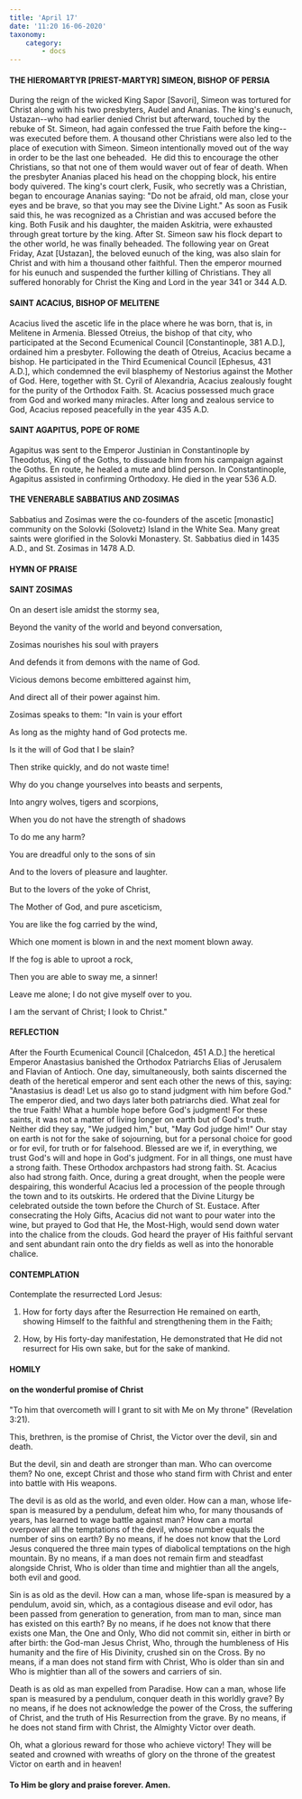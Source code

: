 ```yaml
---
title: 'April 17'
date: '11:20 16-06-2020'
taxonomy:
    category:
        - docs
---
```


#### THE HIEROMARTYR [PRIEST-MARTYR] SIMEON, BISHOP OF PERSIA

During the reign of the wicked King Sapor [Savori], Simeon was tortured for Christ along with his two presbyters, Audel and Ananias. The king's eunuch, Ustazan--who had earlier denied Christ but afterward, touched by the rebuke of St. Simeon, had again confessed the true Faith before the king--was executed before them. A thousand other Christians were also led to the place of execution with Simeon. Simeon intentionally moved out of the way in order to be the last one beheaded.  He did this to encourage the other Christians, so that not one of them would waver out of fear of death. When the presbyter Ananias placed his head on the chopping block, his entire body quivered. The king's court clerk, Fusik, who secretly was a Christian, began to encourage Ananias saying: "Do not be afraid, old man, close your eyes and be brave, so that you may see the Divine Light." As soon as Fusik said this, he was recognized as a Christian and was accused before the king. Both Fusik and his daughter, the maiden Askitria, were exhausted through great torture by the king. After St. Simeon saw his flock depart to the other world, he was finally beheaded. The following year on Great Friday, Azat [Ustazan], the beloved eunuch of the king, was also slain for Christ and with him a thousand other faithful. Then the emperor mourned for his eunuch and suspended the further killing of Christians. They all suffered honorably for Christ the King and Lord in the year 341 or 344 A.D.

#### SAINT ACACIUS, BISHOP OF MELITENE

Acacius lived the ascetic life in the place where he was born, that is, in Melitene in Armenia. Blessed Otreius, the bishop of that city, who participated at the Second Ecumenical Council [Constantinople, 381 A.D.], ordained him a presbyter. Following the death of Otreius, Acacius became a bishop. He participated in the Third Ecumenical Council [Ephesus, 431 A.D.], which condemned the evil blasphemy of Nestorius against the Mother of God. Here, together with St. Cyril of Alexandria, Acacius zealously fought for the purity of the Orthodox Faith. St. Acacius possessed much grace from God and worked many miracles. After long and zealous service to God, Acacius reposed peacefully in the year 435 A.D.

#### SAINT AGAPITUS, POPE OF ROME

Agapitus was sent to the Emperor Justinian in Constantinople by Theodotus, King of the Goths, to dissuade him from his campaign against the Goths. En route, he healed a mute and blind person. In Constantinople, Agapitus assisted in confirming Orthodoxy. He died in the year 536 A.D.

#### THE VENERABLE SABBATIUS AND ZOSIMAS

Sabbatius and Zosimas were the co-founders of the ascetic [monastic] community on the Solovki (Solovetz) Island in the White Sea. Many great saints were glorified in the Solovki Monastery. St. Sabbatius died in 1435 A.D., and St. Zosimas in 1478 A.D.



#### HYMN OF PRAISE

#### SAINT ZOSIMAS

On an desert isle amidst the stormy sea,

Beyond the vanity of the world and beyond conversation,

Zosimas nourishes his soul with prayers

And defends it from demons with the name of God.

Vicious demons become embittered against him,

And direct all of their power against him.

Zosimas speaks to them: "In vain is your effort

As long as the mighty hand of God protects me.

Is it the will of God that I be slain?

Then strike quickly, and do not waste time!

Why do you change yourselves into beasts and serpents,

Into angry wolves, tigers and scorpions,

When you do not have the strength of shadows

To do me any harm?

You are dreadful only to the sons of sin

And to the lovers of pleasure and laughter.

But to the lovers of the yoke of Christ,

The Mother of God, and pure asceticism,

You are like the fog carried by the wind,

Which one moment is blown in and the next moment blown away.

If the fog is able to uproot a rock,

Then you are able to sway me, a sinner!

Leave me alone; I do not give myself over to you.

I am the servant of Christ; I look to Christ."


#### REFLECTION
After the Fourth Ecumenical Council [Chalcedon, 451 A.D.] the heretical Emperor Anastasius banished the Orthodox Patriarchs Elias of Jerusalem and Flavian of Antioch. One day, simultaneously, both saints discerned the death of the heretical emperor and sent each other the news of this, saying: "Anastasius is dead! Let us also go to stand judgment with him before God." The emperor died, and two days later both patriarchs died. What zeal for the true Faith! What a humble hope before God's judgment! For these saints, it was not a matter of living longer on earth but of God's truth. Neither did they say, "We judged him," but, "May God judge him!" Our stay on earth is not for the sake of sojourning, but for a personal choice for good or for evil, for truth or for falsehood. Blessed are we if, in everything, we trust God's will and hope in God's judgment. For in all things, one must have a strong faith. These Orthodox archpastors had strong faith. St. Acacius also had strong faith. Once, during a great drought, when the people were despairing, this wonderful Acacius led a procession of the people through the town and to its outskirts. He ordered that the Divine Liturgy be celebrated outside the town before the Church of St. Eustace. After consecrating the Holy Gifts, Acacius did not want to pour water into the wine, but prayed to God that He, the Most-High, would send down water into the chalice from the clouds. God heard the prayer of His faithful servant and sent abundant rain onto the dry fields as well as into the honorable chalice.



#### CONTEMPLATION

Contemplate the resurrected Lord Jesus:

1.  How for forty days after the Resurrection He remained on earth, showing Himself to the faithful and strengthening them in the Faith;

1.  How, by His forty-day manifestation, He demonstrated that He did not resurrect for His own sake, but for the sake of mankind.



#### HOMILY

#### on the wonderful promise of Christ

"To him that overcometh will I grant to sit with Me on My throne" (Revelation 3:21).

This, brethren, is the promise of Christ, the Victor over the devil, sin and death.

But the devil, sin and death are stronger than man. Who can overcome them? No one, except Christ and those who stand firm with Christ and enter into battle with His weapons.

The devil is as old as the world, and even older. How can a man, whose life-span is measured by a pendulum, defeat him who, for many thousands of years, has learned to wage battle against man? How can a mortal overpower all the temptations of the devil, whose number equals the number of sins on earth? By no means, if he does not know that the Lord Jesus conquered the three main types of diabolical temptations on the high mountain. By no means, if a man does not remain firm and steadfast alongside Christ, Who is older than time and mightier than all the angels, both evil and good.

Sin is as old as the devil. How can a man, whose life-span is measured by a pendulum, avoid sin, which, as a contagious disease and evil odor, has been passed from generation to generation, from man to man, since man has existed on this earth? By no means, if he does not know that there exists one Man, the One and Only, Who did not commit sin, either in birth or after birth: the God-man Jesus Christ, Who, through the humbleness of His humanity and the fire of His Divinity, crushed sin on the Cross. By no means, if a man does not stand firm with Christ, Who is older than sin and Who is mightier than all of the sowers and carriers of sin.

Death is as old as man expelled from Paradise. How can a man, whose life span is measured by a pendulum, conquer death in this worldly grave? By no means, if he does not acknowledge the power of the Cross, the suffering of Christ, and the truth of His Resurrection from the grave. By no means, if he does not stand firm with Christ, the Almighty Victor over death.

Oh, what a glorious reward for those who achieve victory! They will be seated and crowned with wreaths of glory on the throne of the greatest Victor on earth and in heaven!

#### To Him be glory and praise forever. Amen.

 
